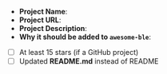 <!-- Thanks for contributing to awesome-ble 😊 -->

<!-- Reminder: Please update README.md instead of the README -->

<!-- Please fill out the short form below -->

- **Project Name**:
- **Project URL**:
- **Project Description**:
- **Why it should be added to `awesome-ble`**:
- [ ] At least 15 stars (if a GitHub project)
- [ ] Updated **README.md** instead of README